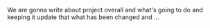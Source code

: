We are gonna write about project overall and what's going to do and keeping it update that what has been changed and ...